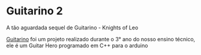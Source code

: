 # Guitarino 2
A tão aguardada sequel de Guitarino - Knights of Leo 

[Guitarino](https://github.com/Knightleo602/Guitarino) foi um projeto realizado durante o 3° ano do nosso ensino técnico, ele é um Guitar Hero programado em C++ para o arduino
